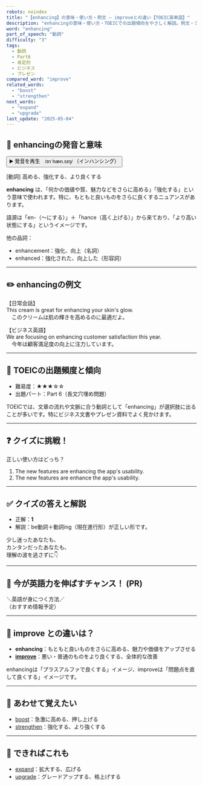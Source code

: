 ```yaml
---
robots: noindex
title: "【enhancing】の意味・使い方・例文 ― improveとの違い【TOEIC英単語】"
description: "enhancingの意味・使い方・TOEICでの出題傾向をやさしく解説。例文・クイズ付きでimproveとの違いもわかりやすく学べます。"
word: "enhancing"
part_of_speech: "動詞"
difficulty: "3"
tags:
  - 動詞
  - Part6
  - 肯定的
  - ビジネス
  - プレゼン
compared_word: "improve"
related_words:
  - "boost"
  - "strengthen"
next_words:
  - "expand"
  - "upgrade"
last_update: "2025-05-04"
---
```


## 🔰 enhancingの発音と意味

<button class="play-audio" onclick="playTTS('enhancing')">
  <span class="play-audio-main">
    ▶️ 発音を再生　/ɪnˈhæn.sɪŋ/
  </span>
  <span class="play-audio-sub">
    （インハンシング）
  </span>
</button>

[動詞] 高める、強化する、より良くする

**enhancing** は、「何かの価値や質、魅力などをさらに高める」「強化する」という意味で使われます。特に、もともと良いものをさらに良くするニュアンスがあります。

語源は「en-（～にする）」＋「hance（高く上げる）」から来ており、「より高い状態にする」というイメージです。

他の品詞：  
- enhancement：強化、向上（名詞）
- enhanced：強化された、向上した（形容詞）

---

## ✏️ enhancingの例文

【日常会話】  
This cream is great for enhancing your skin's glow.  
　このクリームは肌の輝きを高めるのに最適だよ。

【ビジネス英語】  
We are focusing on enhancing customer satisfaction this year.  
　今年は顧客満足度の向上に注力しています。

---

## 🎯 TOEICの出題頻度と傾向

- 難易度：★★★☆☆
- 出題パート：Part 6（長文穴埋め問題）

TOEICでは、文章の流れや文脈に合う動詞として「enhancing」が選択肢に出ることが多いです。特にビジネス文書やプレゼン資料でよく見かけます。

---

## ❓ クイズに挑戦！

正しい使い方はどっち？

1. The new features are enhancing the app's usability.  
2. The new features are enhance the app's usability.

---

## ✅ クイズの答えと解説

- 正解：**1**
- 解説：be動詞＋動詞ing（現在進行形）が正しい形です。

少し迷ったあなたも、  
カンタンだったあなたも、  
理解の波を逃さずに👇️

---

## 🚀 今が英語力を伸ばすチャンス！ (PR)

<div class="info-center">
＼英語が身につく方法／<br>  
（おすすめ情報予定）
</div>

---

## 🤔  improve との違いは？

- **enhancing**：もともと良いものをさらに高める、魅力や価値をアップさせる
- **[improve](/word/improve)**：悪い・普通のものをより良くする、全体的な改善

enhancingは「プラスアルファで良くする」イメージ、improveは「問題点を直して良くする」イメージです。

---

## 🧩 あわせて覚えたい

- [boost](/word/boost)：急激に高める、押し上げる
- [strengthen](/word/strengthen)：強化する、より強くする

---

## 📖 できればこれも

- [expand](/word/expand)：拡大する、広げる
- [upgrade](/word/upgrade)：グレードアップする、格上げする

<!-- cvid: aid14_bid00 -->
